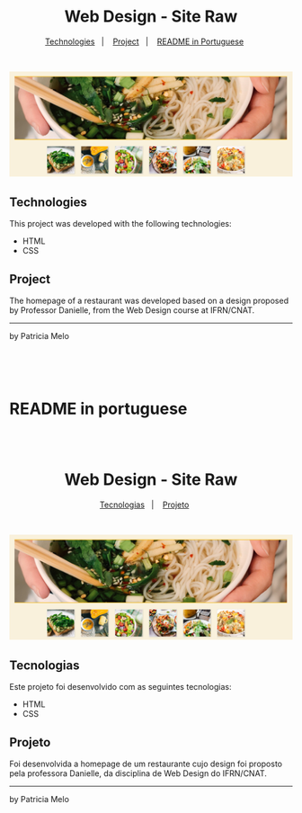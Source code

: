 <h1 align="center"> Web Design - Site Raw </h1>

<p align="center">
  <a href="#technologies">Technologies</a>&nbsp;&nbsp;&nbsp;|&nbsp;&nbsp;&nbsp;
  <a href="#project">Project</a>&nbsp;&nbsp;&nbsp;|&nbsp;&nbsp;&nbsp;
  <a href="#readme-in-portuguese">README in Portuguese</a>&nbsp;&nbsp;&nbsp;&nbsp;&nbsp;&nbsp;
</p>

<br>

![Imagem prévia](/previa.png)


## Technologies

This project was developed with the following technologies:

- HTML
- CSS

## Project

The homepage of a restaurant was developed based on a design proposed by Professor Danielle, from the Web Design course at IFRN/CNAT.

---

by Patricia Melo

<br>
<br>
<br>

# README in portuguese

<br>
<br>

<h1 align="center"> Web Design - Site Raw </h1>

<p align="center">
  <a href="#tecnologias">Tecnologias</a>&nbsp;&nbsp;&nbsp;|&nbsp;&nbsp;&nbsp;
  <a href="#projeto">Projeto</a>&nbsp;&nbsp;&nbsp;&nbsp;&nbsp;&nbsp;
</p>

<br>

![Imagem prévia](/previa.png)

## Tecnologias

Este projeto foi desenvolvido com as seguintes tecnologias:

- HTML
- CSS

## Projeto

Foi desenvolvida a homepage de um restaurante cujo design foi proposto pela professora Danielle, da disciplina de Web Design do IFRN/CNAT.


---

by Patricia Melo
